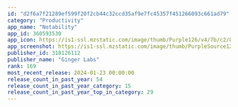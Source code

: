 ```yaml
---
id: "d2f6a7f21289ef599f20f2cb44c32ccd35af9e7fc45357f451266093c661ad79"
category: "Productivity"
app_name: "Notability"
app_id: 360593530
app_icon: https://is1-ssl.mzstatic.com/image/thumb/Purple126/v4/7b/c2/8e/7bc28eef-1683-cf1e-56a7-eea5837a0f56/AppIcon-0-0-1x_U007emarketing-0-10-0-0-sRGB-85-220.png/1024x1024bb.png
app_screenshot: https://is1-ssl.mzstatic.com/image/thumb/PurpleSource126/v4/e6/cd/11/e6cd1105-28ad-a743-cb61-1c58a998a06c/c9957d8d-2c3a-47dc-9126-7795536339ce_1-iPhone65-EN.png/1284x2778bb.png
publisher_id: 318126112
publisher_name: "Ginger Labs"
rank: 169
most_recent_release: 2024-01-23 00:00:00
release_count_in_past_year: 54
release_count_in_past_year_category: 15
release_count_in_past_year_top_in_category: 29
---
```

